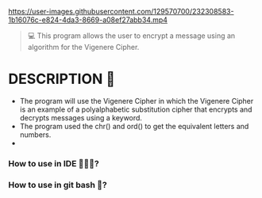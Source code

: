 https://user-images.githubusercontent.com/129570700/232308583-1b16076c-e824-4da3-8669-a08ef27abb34.mp4
> 💻 This program allows the user to encrypt a message using an algorithm for the Vigenere Cipher.

# DESCRIPTION 📝
- The program  will use the Vigenere Cipher in which the Vigenere Cipher is an example of a polyalphabetic substitution cipher that encrypts and decrypts messages using a keyword.
- The program used the chr() and ord() to get the equivalent letters and numbers.
- 
### How to use in IDE 👩🏻‍💻?
### How to use in git bash 🚀?
